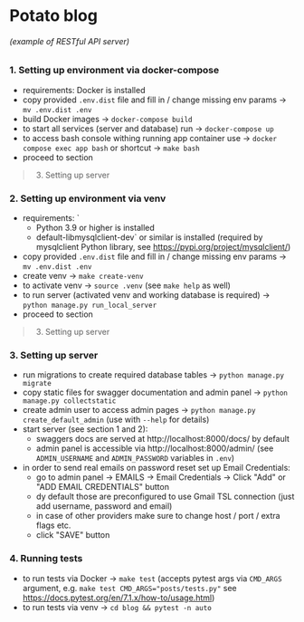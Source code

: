 # Potato blog
###### (example of RESTful API server)

### 1. Setting up environment via docker-compose

- requirements: Docker is installed
- copy provided `.env.dist` file and fill in / change missing env params -> `mv .env.dist .env`
- build Docker images -> `docker-compose build`
- to start all services (server and database) run -> `docker-compose up`
- to access bash console withing running app container use -> `docker compose exec app bash` or shortcut -> `make bash`
- proceed to section 
> 3. Setting up server

### 2. Setting up environment via venv

- requirements: `
  - Python 3.9 or higher is installed
  - default-libmysqlclient-dev` or similar is installed (required by mysqlclient Python library, see https://pypi.org/project/mysqlclient/)
- copy provided `.env.dist` file and fill in / change missing env params -> `mv .env.dist .env`
- create venv -> `make create-venv`
- to activate venv -> `source .venv` (see `make help` as well)
- to run server (activated venv and working database is required) -> `python manage.py run_local_server`
- proceed to section
> 3. Setting up server

### 3. Setting up server
- run migrations to create required database tables -> `python manage.py migrate`
- copy static files for swagger documentation and admin panel -> `python manage.py collectstatic`
- create admin user to access admin pages -> `python manage.py create_default_admin` (use with  `--help` for details)
- start server (see section 1 and 2):
  - swaggers docs are served at http://localhost:8000/docs/ by default
  - admin panel is accessible via http://localhost:8000/admin/ (see `ADMIN_USERNAME` and `ADMIN_PASSWORD` variables in `.env`)
- in order to send real emails on password reset set up Email Credentials:
  - go to admin panel -> EMAILS -> Email Credentials -> Click "Add" or "ADD EMAIL CREDENTIALS" button
  - dy default those are preconfigured to use Gmail TSL connection (just add username, password and email)
  - in case of other providers make sure to change host / port / extra flags etc.
  - click "SAVE" button

### 4. Running tests
- to run tests via Docker -> `make test` (accepts pytest args via `CMD_ARGS` argument, e.g. `make test CMD_ARGS="posts/tests.py"` see https://docs.pytest.org/en/7.1.x/how-to/usage.html)
- to run tests via venv -> `cd blog && pytest -n auto`

